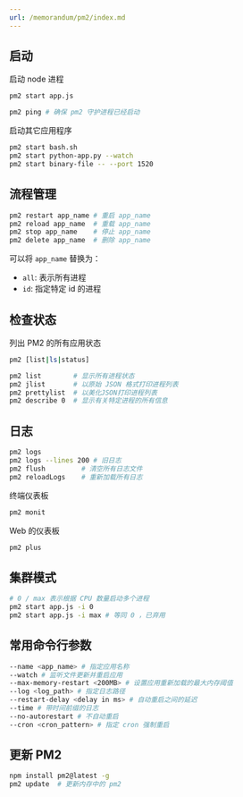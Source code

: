 ```yaml
---
url: /memorandum/pm2/index.md
---
```

## 启动

启动 node 进程

```sh :no-line-numbers
pm2 start app.js

pm2 ping # 确保 pm2 守护进程已经启动
```

启动其它应用程序

```sh :no-line-numbers
pm2 start bash.sh
pm2 start python-app.py --watch
pm2 start binary-file -- --port 1520
```

## 流程管理

```sh :no-line-numbers
pm2 restart app_name # 重启 app_name
pm2 reload app_name  # 重载 app_name
pm2 stop app_name    # 停止 app_name
pm2 delete app_name  # 删除 app_name
```

可以将 `app_name` 替换为：

* `all`: 表示所有进程
* `id`: 指定特定 id 的进程

## 检查状态

列出 PM2 的所有应用状态

```sh :no-line-numbers
pm2 [list|ls|status]

pm2 list        # 显示所有进程状态
pm2 jlist       # 以原始 JSON 格式打印进程列表
pm2 prettylist  # 以美化JSON打印进程列表
pm2 describe 0  # 显示有关特定进程的所有信息
```

## 日志

```sh :no-line-numbers
pm2 logs
pm2 logs --lines 200 # 旧日志
pm2 flush         # 清空所有日志文件
pm2 reloadLogs    # 重新加载所有日志
```

终端仪表板

```sh :no-line-numbers
pm2 monit
```

Web 的仪表板

```sh :no-line-numbers
pm2 plus
```

## 集群模式

```sh :no-line-numbers
# 0 / max 表示根据 CPU 数量启动多个进程
pm2 start app.js -i 0
pm2 start app.js -i max # 等同 0 ，已弃用
```

## 常用命令行参数

```sh :no-line-numbers
--name <app_name> # 指定应用名称
--watch # 监听文件更新并重启应用
--max-memory-restart <200MB> # 设置应用重新加载的最大内存阈值
--log <log_path> # 指定日志路径
--restart-delay <delay in ms> # 自动重启之间的延迟
--time # 带时间前缀的日志
--no-autorestart # 不自动重启
--cron <cron_pattern> # 指定 cron 强制重启
```

## 更新 PM2

```sh :no-line-numbers
npm install pm2@latest -g
pm2 update  # 更新内存中的 pm2
```
